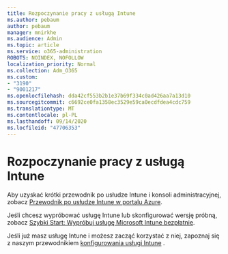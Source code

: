 ```yaml
---
title: Rozpoczynanie pracy z usługą Intune
ms.author: pebaum
author: pebaum
manager: mnirkhe
ms.audience: Admin
ms.topic: article
ms.service: o365-administration
ROBOTS: NOINDEX, NOFOLLOW
localization_priority: Normal
ms.collection: Adm_O365
ms.custom:
- "3190"
- "9001217"
ms.openlocfilehash: dda42cf553b2b1e37b69f334c0ad426aa7a13d10
ms.sourcegitcommit: c6692ce0fa1358ec3529e59ca0ecdfdea4cdc759
ms.translationtype: MT
ms.contentlocale: pl-PL
ms.lasthandoff: 09/14/2020
ms.locfileid: "47706353"
---
```

# <a name="getting-started-with-intune"></a>Rozpoczynanie pracy z usługą Intune

Aby uzyskać krótki przewodnik po usłudze Intune i konsoli administracyjnej, zobacz [Przewodnik po usłudze Intune w portalu Azure](https://docs.microsoft.com/intune/fundamentals/tutorial-walkthrough-intune-portal).

Jeśli chcesz wypróbować usługę Intune lub skonfigurować wersję próbną, zobacz [Szybki Start: Wypróbuj usługę Microsoft Intune bezpłatnie](https://docs.microsoft.com/intune/fundamentals/free-trial-sign-up).

Jeśli już masz usługę Intune i możesz zacząć korzystać z niej, zapoznaj się z naszym przewodnikiem [konfigurowania usługi Intune](https://docs.microsoft.com/intune/fundamentals/setup-steps) . 